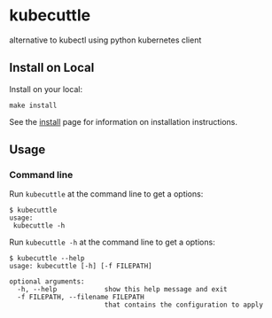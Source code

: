 # kubecuttle

alternative to kubectl using python kubernetes client



## Install on Local

Install on your local:

```
make install

```

See the [install](install.md) page for information on installation instructions.

## Usage

### Command line

Run `kubecuttle` at the command line to get a options:

```
$ kubecuttle
usage: 
 kubecuttle -h
```

Run `kubecuttle -h` at the command line to get a options:

```
$ kubecuttle --help
usage: kubecuttle [-h] [-f FILEPATH]

optional arguments:
  -h, --help            show this help message and exit
  -f FILEPATH, --filename FILEPATH
                        that contains the configuration to apply
```

